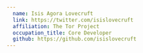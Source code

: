 ```yaml
---
  name: Isis Agora Lovecruft
  link: https://twitter.com/isislovecruft
  affiliation: The Tor Project
  occupation_title: Core Developer
  github: https://github.com/isislovecruft
---
```

